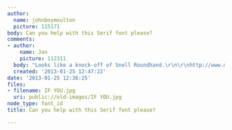 ```yaml
---
author:
  name: johnboymoulton
  picture: 115171
body: Can you help with this Serif font please?
comments:
- author:
    name: Jan
    picture: 112311
  body: "Looks like a knock-off of Snell Roundhand.\r\n\r\nhttp://www.myfonts.com/fonts/linotype/snell-roundhand-script/"
  created: '2013-01-25 12:47:22'
date: '2013-01-25 12:36:25'
files:
- filename: IF YOU.jpg
  uri: public://old-images/IF YOU.jpg
node_type: font_id
title: Can you help with this Serif font please?

---
```

